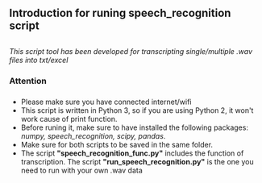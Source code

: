 ## Introduction for runing speech_recognition script <h2> 
*This script tool has been developed for transcripting single/multiple .wav files into txt/excel*

### Attention <h3>
* Please make sure you have connected internet/wifi
* This script is written in Python 3, so if you are using Python 2, it won't work cause of print function.
* Before runing it, make sure to have installed the following packages: *numpy, speech_recognition, scipy, pandas*.
* Make sure for both scripts to be saved in the same folder. 
* The script **"speech_recognition_func.py"** includes the function of transcription. The script **"run_speech_recognition.py"** is the one you need to run with your own .wav data
